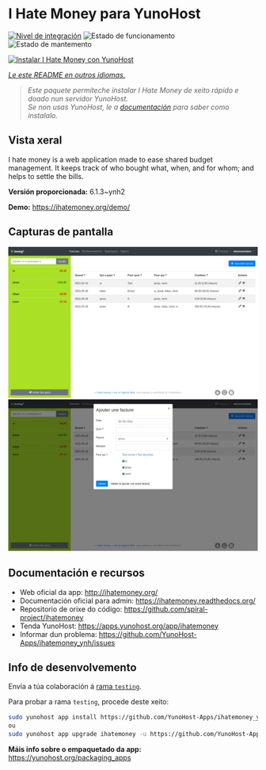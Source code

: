 <!--
NOTA: Este README foi creado automáticamente por <https://github.com/YunoHost/apps/tree/master/tools/readme_generator>
NON debe editarse manualmente.
-->

# I Hate Money para YunoHost

[![Nivel de integración](https://dash.yunohost.org/integration/ihatemoney.svg)](https://ci-apps.yunohost.org/ci/apps/ihatemoney/) ![Estado de funcionamento](https://ci-apps.yunohost.org/ci/badges/ihatemoney.status.svg) ![Estado de mantemento](https://ci-apps.yunohost.org/ci/badges/ihatemoney.maintain.svg)

[![Instalar I Hate Money con YunoHost](https://install-app.yunohost.org/install-with-yunohost.svg)](https://install-app.yunohost.org/?app=ihatemoney)

*[Le este README en outros idiomas.](./ALL_README.md)*

> *Este paquete permíteche instalar I Hate Money de xeito rápido e doado nun servidor YunoHost.*  
> *Se non usas YunoHost, le a [documentación](https://yunohost.org/install) para saber como instalalo.*

## Vista xeral

I hate money is a web application made to ease shared budget management. It keeps track of who bought what, when, and for whom; and helps to settle the bills.


**Versión proporcionada:** 6.1.3~ynh2

**Demo:** <https://ihatemoney.org/demo/>

## Capturas de pantalla

![Captura de pantalla de I Hate Money](./doc/screenshots/screenshot_1_global.webp)
![Captura de pantalla de I Hate Money](./doc/screenshots/screenshot_2_new_operation.webp)

## Documentación e recursos

- Web oficial da app: <http://ihatemoney.org/>
- Documentación oficial para admin: <https://ihatemoney.readthedocs.org/>
- Repositorio de orixe do código: <https://github.com/spiral-project/ihatemoney>
- Tenda YunoHost: <https://apps.yunohost.org/app/ihatemoney>
- Informar dun problema: <https://github.com/YunoHost-Apps/ihatemoney_ynh/issues>

## Info de desenvolvemento

Envía a túa colaboración á [rama `testing`](https://github.com/YunoHost-Apps/ihatemoney_ynh/tree/testing).

Para probar a rama `testing`, procede deste xeito:

```bash
sudo yunohost app install https://github.com/YunoHost-Apps/ihatemoney_ynh/tree/testing --debug
ou
sudo yunohost app upgrade ihatemoney -u https://github.com/YunoHost-Apps/ihatemoney_ynh/tree/testing --debug
```

**Máis info sobre o empaquetado da app:** <https://yunohost.org/packaging_apps>
